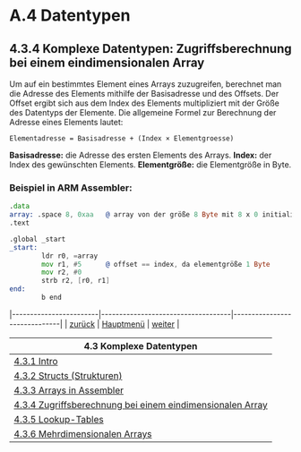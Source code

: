 # A.4 Datentypen 
## 4.3.4 Komplexe Datentypen: Zugriffsberechnung bei einem eindimensionalen Array
Um auf ein bestimmtes Element eines Arrays zuzugreifen, berechnet man die Adresse des Elements mithilfe der Basisadresse und des Offsets. Der Offset ergibt sich aus dem Index des Elements multipliziert mit der Größe des Datentyps der Elemente. Die allgemeine Formel zur Berechnung der Adresse eines Elements lautet:
```
Elementadresse = Basisadresse + (Index × Elementgroesse)
```
**Basisadresse:** die Adresse des ersten Elements des Arrays.
**Index:** der Index des gewünschten Elements.
**Elementgröße:** die Elementgröße in Byte.

### Beispiel in ARM Assembler:
```asm
.data
array: .space 8, 0xaa   @ array von der größe 8 Byte mit 8 x 0 initialisiert
.text

.global _start
_start:
        ldr r0, =array
        mov r1, #5      @ offset == index, da elementgröße 1 Byte
        mov r2, #0
        strb r2, [r0, r1]
end:
        b end
```

|------------------------|------------------------------------|------------------------------|
|   [zurück](arrays.md)  |   [Hauptmenü](../ueberblick.md)    |   [weiter](array1dueb.md)    |


| **4.3 Komplexe Datentypen**                                                   |
|-------------------------------------------------------------------------------|
| [4.3.1 Intro](komplexedtypen.md)                                              |
| [4.3.2 Structs (Strukturen)](structs.md)                                      |
| [4.3.3 Arrays in Assembler](arrays.md)                                        |
| [4.3.4 Zugriffsberechnung bei einem eindimensionalen Array](array1dim.md)     |
| [4.3.5 Lookup-Tables](lookuptable.md)                           		|
| [4.3.6 Mehrdimensionalen Arrays](arraysmultidim.md)                           |